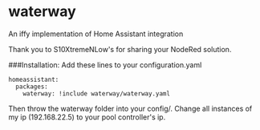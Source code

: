 # waterway
An iffy implementation of Home Assistant integration

Thank you to S10XtremeNLow's for sharing your NodeRed solution.


###Installation: 
Add these lines to your configuration.yaml

```
homeassistant:
  packages:
    waterway: !include waterway/waterway.yaml
```

Then throw the waterway folder into your config/. 
Change all instances of my ip (192.168.22.5) to your pool controller's ip.
